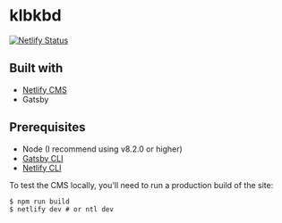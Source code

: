 # klbkbd

[![Netlify Status](https://api.netlify.com/api/v1/badges/b654c94e-08a6-4b79-b443-7837581b1d8d/deploy-status)](https://app.netlify.com/sites/gatsby-starter-netlify-cms-ci/deploys)


## Built with

- [Netlify CMS](https://github.com/netlify-templates/gatsby-starter-netlify-cms)
- Gatsby


## Prerequisites

- Node (I recommend using v8.2.0 or higher)
- [Gatsby CLI](https://www.gatsbyjs.org/docs/)
- [Netlify CLI](https://github.com/netlify/cli)

To test the CMS locally, you'll need to run a production build of the site:

```
$ npm run build
$ netlify dev # or ntl dev
```
